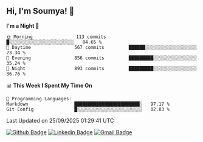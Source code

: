 ## Hi, I'm Soumya! 👋

<!--START_SECTION:waka-->
**I'm a Night 🦉** 

```text
🌞 Morning                113 commits         █░░░░░░░░░░░░░░░░░░░░░░░░   04.65 % 
🌆 Daytime                567 commits         ██████░░░░░░░░░░░░░░░░░░░   23.34 % 
🌃 Evening                856 commits         █████████░░░░░░░░░░░░░░░░   35.24 % 
🌙 Night                  893 commits         █████████░░░░░░░░░░░░░░░░   36.76 % 
```


📊 **This Week I Spent My Time On** 

```text
💬 Programming Languages: 
Markdown                 ████████████████████████░   97.17 % 
Git Config               █░░░░░░░░░░░░░░░░░░░░░░░░   02.83 % 
```


 Last Updated on 25/09/2025 01:29:41 UTC
<!--END_SECTION:waka-->

[![Github Badge](https://img.shields.io/badge/-rubyruins-grey?style=for-the-badge&logo=github&logoColor=white&link=https://github.com/rubyruins/)](https://www.github.com/rubyruins/) 
[![Linkedin Badge](https://img.shields.io/badge/-Soumya%20Parekh-0072b1?style=for-the-badge&logo=Linkedin&logoColor=white&link=https://www.linkedin.com/in/Soumya-Parekh/)](https://www.linkedin.com/in/Soumya-Parekh/) 
[![Gmail Badge](https://img.shields.io/badge/-soumyaparekh.me@gmail.com-c14438?style=for-the-badge&logo=Gmail&logoColor=white&link=mailto:soumyaparekh.me@gmail.com)](mailto:soumyaparekh.me@gmail.com) 
